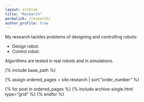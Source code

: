 ```yaml
---
layout: archive
title: "Research"
permalink: /research/
author_profile: true
---
```


My research tackles problems of designing and controlling robots:

- Design robot. 
- Control robot.

Algorithms are tested in real robots and in simulations. 
<nbsp>

{% include base_path %}

{% assign ordered_pages = site.research | sort:"order_number" %}

{% for post in ordered_pages %}
  {% include archive-single.html type="grid" %}
{% endfor %}
